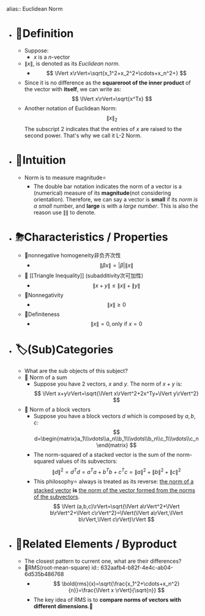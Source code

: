 alias:: Euclidean Norm

- # 📝Definition
	- Suppose:
		- $x$ is a $n$-vector
	- $\lVert x\rVert$, is denoted as its *Euclidean norm*.
		- $$
		  \lVert x\rVert=\sqrt{x_1^2+x_2^2+\cdots+x_n^2+}
		  $$
	- Since it is no difference as the **squareroot of the inner product** of the vector with **itself**, we can write as:
	  $$
	  \lVert x\rVert=\sqrt{x^Tx}
	  $$
	- Another notation of Euclidean Norm:
	  $$
	  \lVert x\rVert_2
	  $$
	  The subscript $2$ indicates that the entries of $x$ are raised to the second power. That's why we call it L-2 Norm.
- # 🧠Intuition
	- Norm is to measure magnitude⭐
		- The double bar notation indicates the norm of a vector is a (numerical) measure of its **magnitude**(not considering orientation). Therefore, we can say a vector is **small** if its *norm is a small* number, and **large** is with a *large number*. This is also the reason use $\lVert \rVert$ to denote.
- # ⛈Characteristics / Properties
	- 📌nonnegative homogeneity非负齐次性
		- $$
		  \lVert\beta x\rVert = \lvert\beta\rvert\lVert x\rVert
		  $$
	- 📌 [[Triangle Inequality]] (subadditivity次可加性)
		- $$
		  \lVert x+y\rVert\leq\lVert x\rVert+\lVert y\rVert
		  $$
	- 📌Nonnegativity
		- $$
		  \lVert x\rVert\geq0
		  $$
	- 📌Definiteness
		- $$
		  \lVert x\rVert=0, \text{only if }x=0
		  $$
- # 🏷(Sub)Categories
	- What are the sub objects of this subject?
	- 📌 Norm of a sum
		- Suppose you have 2 vectors, $x$ and $y$. The norm of $x+y$ is:
		  $$
		  \lVert x+y\rVert=\sqrt{\lVert x\rVert^2+2x^Ty+\lVert y\rVert^2}
		  $$
	- 📌 Norm of a block vectors
		- Suppose you have a block vectors $d$ which is composed by $a,b,c$:
		  $$
		  d=\begin{matrix}a_1\\\vdots\\a_n\\b_1\\\vdots\\b_n\\c_1\\\vdots\\c_n\end{matrix}
		  $$
		- The norm-squared of a stacked vector is the sum of the norm-squared values of its subvectors:
		  $$
		  \lVert d\rVert^2=d^Td=a^Ta+b^Tb+c^Tc=\lVert a\rVert^2+\lVert b\rVert^2+\lVert c\rVert^2
		  $$
		- This philosophy⭐ always is treated as its reverse:  <u>the norm of a stacked vector</u> **is** <u>the norm of the vector formed from the norms of the subvectors</u>.
		  $$
		  \lVert (a,b,c)\rVert=\sqrt{\lVert a\rVert^2+\lVert b\rVert^2+\lVert c\rVert^2}=\lVert(\lVert a\rVert,\lVert b\rVert,\lVert c\rVert)\rVert
		  $$
- # 🧬Related Elements / Byproduct
	- The closest pattern to current one, what are their differences?
	- 📌RMS(root-mean-square)
	  id:: 632aafb4-b82f-4e4c-ab04-6d535b486768
		- $$
		  \bold{rms}(x)=\sqrt{\frac{x_1^2+\cdots+x_n^2}{n}}=\frac{\lVert x \rVert}{\sqrt{n}}
		  $$
		- The key idea of RMS is to **compare norms of vectors with different dimensions**.🌟